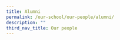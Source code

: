 ```yaml
---
title: Alumni
permalink: /our-school/our-people/alumni/
description: ""
third_nav_title: Our people
---
```

